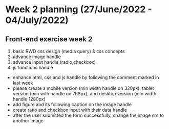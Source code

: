 # Week 2 planning (27/June/2022 - 04/July/2022)

## Front-end exercise week 2

1. basic RWD css design (media query) & css concepts
2. advance image handle
3. advance input handle (radio,checkbox)
4. js functions handle

- enhance html, css and js handle by following the comment marked in last week
- please create a mobile version (min width handle on 320px), tablet version (min with handle on 768px), and desktop version (min width handle 1280px)
- add figure and its following caption on the image handle
- create ratio and checkbox input with their data handle
- after the user submitted the form successfully, change the image src to another image
